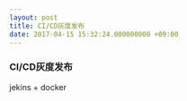 ```yaml
---
layout: post
title: CI/CD灰度发布
date: 2017-04-15 15:32:24.000000000 +09:00
---
```


### CI/CD灰度发布  
jekins + docker





[jekyll-docs]: http://jekyllrb.com/docs/home
[jekyll-gh]:   https://github.com/jekyll/jekyll
[jekyll-talk]: https://talk.jekyllrb.com/
